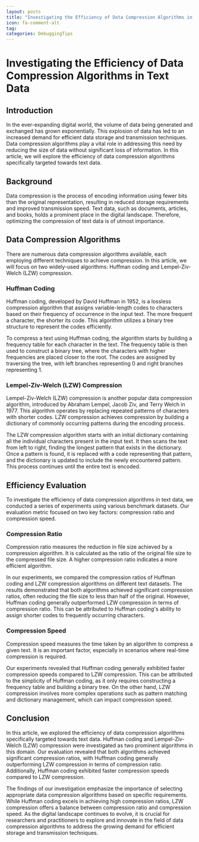 ```yaml
---
layout: posts
title: "Investigating the Efficiency of Data Compression Algorithms in Text Data"
icon: fa-comment-alt
tag:      
categories: DebuggingTips
---
```



# Investigating the Efficiency of Data Compression Algorithms in Text Data

## Introduction

In the ever-expanding digital world, the volume of data being generated and exchanged has grown exponentially. This explosion of data has led to an increased demand for efficient data storage and transmission techniques. Data compression algorithms play a vital role in addressing this need by reducing the size of data without significant loss of information. In this article, we will explore the efficiency of data compression algorithms specifically targeted towards text data.

## Background

Data compression is the process of encoding information using fewer bits than the original representation, resulting in reduced storage requirements and improved transmission speed. Text data, such as documents, articles, and books, holds a prominent place in the digital landscape. Therefore, optimizing the compression of text data is of utmost importance.

## Data Compression Algorithms

There are numerous data compression algorithms available, each employing different techniques to achieve compression. In this article, we will focus on two widely-used algorithms: Huffman coding and Lempel-Ziv-Welch (LZW) compression.

### Huffman Coding

Huffman coding, developed by David Huffman in 1952, is a lossless compression algorithm that assigns variable-length codes to characters based on their frequency of occurrence in the input text. The more frequent a character, the shorter its code. This algorithm utilizes a binary tree structure to represent the codes efficiently.

To compress a text using Huffman coding, the algorithm starts by building a frequency table for each character in the text. The frequency table is then used to construct a binary tree, where the characters with higher frequencies are placed closer to the root. The codes are assigned by traversing the tree, with left branches representing 0 and right branches representing 1.

### Lempel-Ziv-Welch (LZW) Compression

Lempel-Ziv-Welch (LZW) compression is another popular data compression algorithm, introduced by Abraham Lempel, Jacob Ziv, and Terry Welch in 1977. This algorithm operates by replacing repeated patterns of characters with shorter codes. LZW compression achieves compression by building a dictionary of commonly occurring patterns during the encoding process.

The LZW compression algorithm starts with an initial dictionary containing all the individual characters present in the input text. It then scans the text from left to right, finding the longest pattern that exists in the dictionary. Once a pattern is found, it is replaced with a code representing that pattern, and the dictionary is updated to include the newly encountered pattern. This process continues until the entire text is encoded.

## Efficiency Evaluation

To investigate the efficiency of data compression algorithms in text data, we conducted a series of experiments using various benchmark datasets. Our evaluation metric focused on two key factors: compression ratio and compression speed.

### Compression Ratio

Compression ratio measures the reduction in file size achieved by a compression algorithm. It is calculated as the ratio of the original file size to the compressed file size. A higher compression ratio indicates a more efficient algorithm.

In our experiments, we compared the compression ratios of Huffman coding and LZW compression algorithms on different text datasets. The results demonstrated that both algorithms achieved significant compression ratios, often reducing the file size to less than half of the original. However, Huffman coding generally outperformed LZW compression in terms of compression ratio. This can be attributed to Huffman coding's ability to assign shorter codes to frequently occurring characters.

### Compression Speed

Compression speed measures the time taken by an algorithm to compress a given text. It is an important factor, especially in scenarios where real-time compression is required.

Our experiments revealed that Huffman coding generally exhibited faster compression speeds compared to LZW compression. This can be attributed to the simplicity of Huffman coding, as it only requires constructing a frequency table and building a binary tree. On the other hand, LZW compression involves more complex operations such as pattern matching and dictionary management, which can impact compression speed.

## Conclusion

In this article, we explored the efficiency of data compression algorithms specifically targeted towards text data. Huffman coding and Lempel-Ziv-Welch (LZW) compression were investigated as two prominent algorithms in this domain. Our evaluation revealed that both algorithms achieved significant compression ratios, with Huffman coding generally outperforming LZW compression in terms of compression ratio. Additionally, Huffman coding exhibited faster compression speeds compared to LZW compression.

The findings of our investigation emphasize the importance of selecting appropriate data compression algorithms based on specific requirements. While Huffman coding excels in achieving high compression ratios, LZW compression offers a balance between compression ratio and compression speed. As the digital landscape continues to evolve, it is crucial for researchers and practitioners to explore and innovate in the field of data compression algorithms to address the growing demand for efficient storage and transmission techniques.